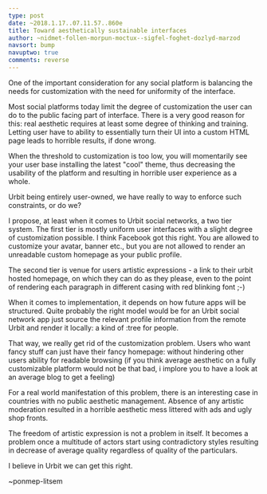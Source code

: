 ```yaml
---
type: post
date: ~2018.1.17..07.11.57..860e
title: Toward aesthetically sustainable interfaces
author: ~nidmet-follen-morpun-moctux--sigfel-foghet-dozlyd-marzod
navsort: bump
navuptwo: true
comments: reverse
---
```


One of the important consideration for any social platform is balancing 
the needs for customization with the need for uniformity of the interface.

Most social platforms today limit the degree of customization the user can do to the public facing 
part of interface. There is a very good reason for this: real aesthetic requires at least some degree of thinking and training. Letting user have to ability to essentially turn their UI into a custom HTML page leads to horrible results, if done wrong. 

When the threshold to customization is too low, you will momentarily see your user base installing the latest "cool" theme, thus decreasing the usability of the platform and resulting in horrible user experience as a whole. 

Urbit being entirely user-owned, we have really to way to enforce such constraints, or do we?

I propose, at least when it comes to Urbit social networks, a two tier system. The first tier is mostly uniform user interfaces with a slight degree of customization possible. I think Facebook got this right. You are allowed 
to customize your avatar, banner etc., but you are not allowed to render an unreadable custom homepage as your public profile. 

The second tier is venue  for users artistic expressions - a link to their urbit hosted homepage, on which they can do as they please, even to the point of rendering each paragraph in different casing with red blinking font ;-)

When it comes to implementation, it depends on how future apps will be structured. 
Quite probably the right model would be for an Urbit social network app just source the relevant profile information from the remote Urbit and render it locally: a kind of :tree for people. 

That way, we really get rid of the customization problem. Users who want fancy stuff can just have their fancy homepage: without hindering other users ability for readable browsing (if you think average aesthetic on a fully customizable platform would not be that bad, i implore you to have a look at an average blog to get a feeling)

For a real world manifestation of this problem, there is an interesting case in countries with no public aesthetic management. Absence of any artistic moderation resulted in a horrible aesthetic mess littered with ads and ugly shop fronts. 

The freedom of artistic expression is not a problem in itself. It becomes a problem once a multitude of actors 
start using contradictory styles resulting in decrease of average quality regardless of quality of the particulars.

I believe in Urbit we can get this right.

~ponmep-litsem